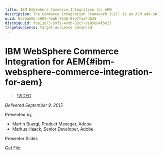 ```yaml
---
title: IBM WebSphere Commerce Integration for AEM
description: The Commerce Integration Framework (CIF) is an AEM add-on that accelerates any eCommerce integration project by providing documented integration patterns, reference code and components. The IBM WebSphere integration package is a specialized CIF reference implementation for IBM's WebSphere eCommerce platform. In this session Martin Buergi and Markus Haack  guides you through the different integration features with deep-dives into the code. You will learn how to customize, extend and test your integration.
uuid: 0c7aa66b-3909-4eeb-85d6-87e7faa4db39
discoiquuid: f9e11075-59f1-46cb-82c7-ba85864f5e33
targetaudience: target-audience advanced
---
```


# IBM WebSphere Commerce Integration for AEM{#ibm-websphere-commerce-integration-for-aem}

>[!VIDEO](https://video.tv.adobe.com/v/19375/?quality=9)

*Delivered September 9, 2015*

Presented by,

* Martin Buergi, Product Manager, Adobe
* Markus Haack, Senior Developer, Adobe

Presenter Slides

[Get File](assets/150909-aem-gems-ibm-websphere-commerce-integration.pdf)
<!--
[Get back to the Overview](https://helpx.adobe.com/experience-manager/kt/eseminars/gems/aem-index.html)
-->
